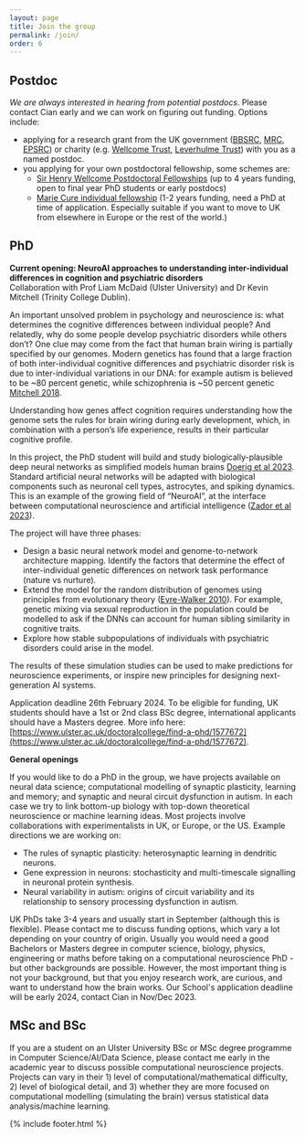 ```yaml
---
layout: page
title: Join the group
permalink: /join/
order: 6
---
```


## Postdoc

*We are always interested in hearing from potential postdocs*. Please contact Cian early and we can work on figuring out funding. Options include:

- applying for a research grant from the UK government ([BBSRC](https://bbsrc.ukri.org/funding/), [MRC](https://mrc.ukri.org/funding/), [EPSRC](https://epsrc.ukri.org/funding/)) or charity (e.g. [Wellcome Trust](https://wellcome.ac.uk/funding), [Leverhulme Trust](https://www.leverhulme.ac.uk/schemes-at-a-glance)) with you as a named postdoc.
- you applying for your own postdoctoral fellowship, some schemes are:
   - [Sir Henry Wellcome Postdoctoral Fellowships](https://wellcome.ac.uk/funding/schemes/sir-henry-wellcome-postdoctoral-fellowships) (up to 4 years funding, open to final year PhD students or early postdocs)
   - [Marie Cure individual fellowship](https://ec.europa.eu/research/mariecurieactions/actions/individual-fellowships_en) (1-2 years funding, need a PhD at time of application. Especially suitable if you want to move to UK from elsewhere in Europe or the rest of the world.)

## PhD
**Current opening: NeuroAI approaches to understanding inter-individual differences in cognition and psychiatric disorders**  
Collaboration with Prof Liam McDaid (Ulster University) and Dr Kevin Mitchell (Trinity College Dublin).  

An important unsolved problem in psychology and neuroscience is: what determines the cognitive differences between individual people? And relatedly, why do some people develop psychiatric disorders while others don’t? One clue may come from the fact that human brain wiring is partially specified by our genomes. Modern genetics has found that a large fraction of both inter-individual cognitive differences and psychiatric disorder risk is due to inter-individual variations in our DNA: for example autism is believed to be ~80 percent genetic, while schizophrenia is ~50 percent genetic [Mitchell 2018](https://press.princeton.edu/books/hardcover/9780691173887/innate).

Understanding how genes affect cognition requires understanding how the genome sets the rules for brain wiring during early development, which, in combination with a person’s life experience, results in their particular cognitive profile.

In this project, the PhD student will build and study biologically-plausible deep neural networks as simplified models human brains [Doerig et al 2023](https://www.nature.com/articles/s41583-023-00705-w). Standard artificial neural networks will be adapted with biological components such as neuronal cell types, astrocytes, and spiking dynamics. This is an example of the growing field of “NeuroAI”, at the interface between computational neuroscience and artificial intelligence ([Zador et al 2023](https://www.nature.com/articles/s41467-023-37180-x)).

The project will have three phases:
- Design a basic neural network model and genome-to-network architecture mapping. Identify the factors that determine the effect of inter-individual genetic differences on network task performance (nature vs nurture).
- Extend the model for the random distribution of genomes using principles from evolutionary theory ([Eyre-Walker 2010](https://www.pnas.org/doi/abs/10.1073/pnas.0906182107)). For example, genetic mixing via sexual reproduction in the population could be modelled to ask if the DNNs can account for human sibling similarity in cognitive traits.
- Explore how stable subpopulations of individuals with psychiatric disorders could arise in the model.

The results of these simulation studies can be used to make predictions for neuroscience experiments, or inspire new principles for designing next-generation AI systems.  

Application deadline 26th February 2024. To be eligible for funding, UK students should have a 1st or 2nd class BSc degree, international applicants should have a Masters degree. More info here: [https://www.ulster.ac.uk/doctoralcollege/find-a-phd/1577672](https://www.ulster.ac.uk/doctoralcollege/find-a-phd/1577672).

**General openings**  

If you would like to do a PhD in the group, we have projects available on neural data science; computational modelling of synaptic plasticity, learning and memory; and synaptic and neural circuit dysfunction in autism. In each case we try to link bottom-up biology with top-down theoretical neuroscience or machine learning ideas. Most projects involve collaborations with experimentalists in UK, or Europe, or the US.
Example directions we are working on:

- The rules of synaptic plasticity: heterosynaptic learning in dendritic neurons.
- Gene expression in neurons: stochasticity and multi-timescale signalling in neuronal protein synthesis.
- Neural variability in autism: origins of circuit variability and its relationship to sensory processing dysfunction in autism.

UK PhDs take 3-4 years and usually start in September (although this is flexible).  Please contact me to discuss funding options, which vary a lot depending on your country of origin. Usually you would need a good Bachelors or Masters degree in computer science, biology, physics, engineering or maths before taking on a computational neuroscience PhD - but other backgrounds are possible. However, the most important thing is not your background, but that you enjoy research work, are curious, and want to understand how the brain works. Our School's application deadline will be early 2024, contact Cian in Nov/Dec 2023.


## MSc and BSc
If you are a student on an Ulster University BSc or MSc degree programme in Computer Science/AI/Data Science, please contact me early in the academic year to discuss possible computational neuroscience projects. Projects can vary in their 1) level of computational/mathematical difficulty, 2) level of biological detail, and 3) whether they are more focused on computational modelling (simulating the brain) versus statistical data analysis/machine learning.

{% include footer.html %}
